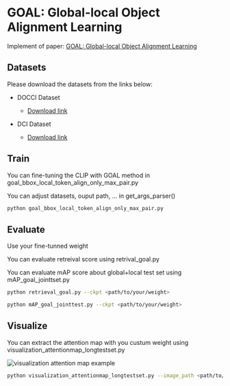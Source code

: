 # GOAL: Global-local Object Alignment Learning

Implement of paper: [GOAL: Global-local Object Alignment Learning](https://drive.google.com/file/d/1E-g68yzf9-BBYe-C1zOxTrai7oFL7ifx/view?usp=sharing)

## Datasets

Please download the datasets from the links below:

* DOCCI Dataset
    * [Download link](https://google.github.io/docci/)

* DCI Dataset
    * [Download link](https://github.com/facebookresearch/DCI)

## Train

You can fine-tuning the CLIP with GOAL method in goal_bbox_local_token_align_only_max_pair.py

You can adjust datasets, ouput path, ... in get_args_parser()

```bash
python goal_bbox_local_token_align_only_max_pair.py
```

## Evaluate

Use your fine-tunned weight

You can evaluate retreival score using retrival_goal.py

You can evaluate mAP score about global+local test set using mAP_goal_jointtset.py

```bash
python retrieval_goal.py --ckpt <path/to/your/weight>
```


```bash
python mAP_goal_jointtest.py --ckpt <path/to/your/weight>
```

## Visualize

You can extract the attention map with you custum weight using visualization_attentionmap_longtestset.py

![visualization attention map example](./images/image5.PNG)

```bash
python visualization_attentionmap_longtestset.py --image_path <path/to/your/image> --output_path <path/to/your/output> --model L --ckpt <path/to/your/weight>
```

<!-- ## Dependencies
* Python >= 3.5
* PyTorch >= 0.4.0
* torchvision
* scipy
* numpy
* scikit_learn

## Current Result
| Re-Ranking | backbone | mAP | rank1 | rank3 | rank5 | rank10 |
|------------|----------|-----|-------|-------|-------|---------|
| yes        | resnet50 | 94.33| 95.58 | 97.54 | 97.92 | 98.46  |
| no         | resnet50 | 86.15| 94.95 | 97.42 | 98.07 | 98.93  |

## Data
The data structure would look like: -->